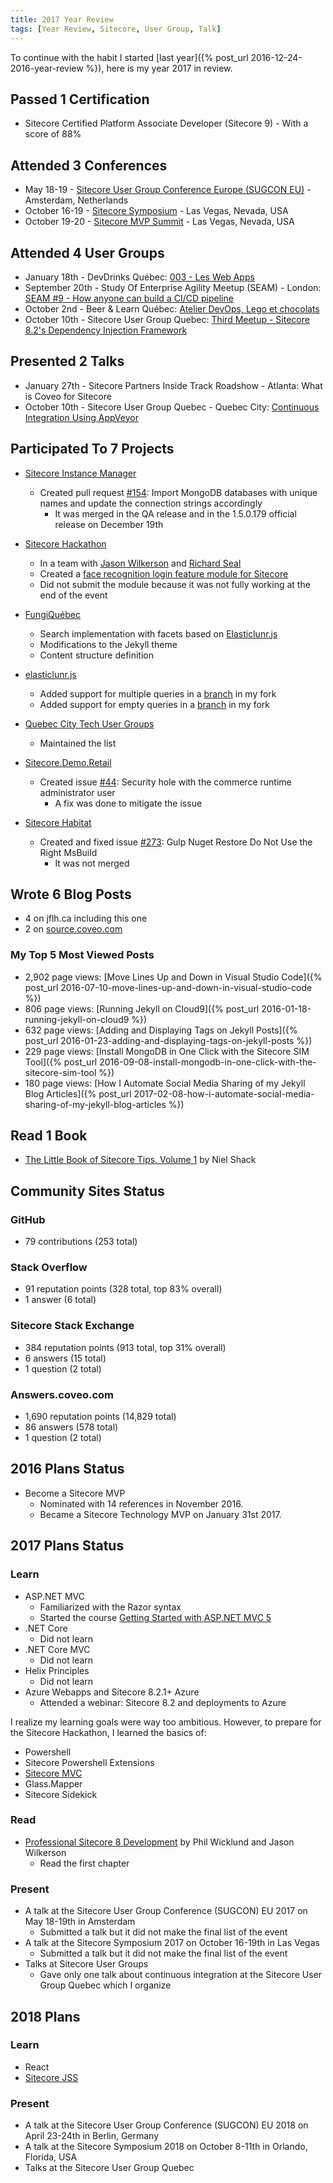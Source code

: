 ```yaml
---
title: 2017 Year Review
tags: [Year Review, Sitecore, User Group, Talk]
---
```


To continue with the habit I started [last year]({% post_url 2016-12-24-2016-year-review %}), here is my year 2017 in review.

<!-- more -->

## Passed 1 Certification

* Sitecore Certified Platform Associate Developer (Sitecore 9) - With a score of 88%

## Attended 3 Conferences

* May 18-19 - [Sitecore User Group Conference Europe (SUGCON EU)](http://www.sugcon.eu/sugcon-europe-2017/) - Amsterdam, Netherlands
* October 16-19 - [Sitecore Symposium](https://www.sitecore.net/events/symposium-2017/) - Las Vegas, Nevada, USA
* October 19-20 - [Sitecore MVP Summit](https://mvp.sitecore.net/benefits) - Las Vegas, Nevada, USA

## Attended 4 User Groups

* January 18th - DevDrinks Québec: [003 - Les Web Apps](https://www.facebook.com/events/1589281908046526/)
* September 20th - Study Of Enterprise Agility Meetup (SEAM) - London: [SEAM #9 - How anyone can build a CI/CD pipeline](https://www.meetup.com/Study-Of-Enterprise-Agility-Meetup/events/242250719/)
* October 2nd - Beer & Learn Québec: [Atelier DevOps, Lego et chocolats](https://www.eventbrite.ca/e/billets-atelier-devops-lego-et-chocolats-38060614322)
* October 10th - Sitecore User Group Quebec: [Third Meetup - Sitecore 8.2's Dependency Injection Framework](https://www.meetup.com/Sitecore-User-Group-Quebec/events/243512534/)

## Presented 2 Talks

* January 27th - Sitecore Partners Inside Track Roadshow - Atlanta: What is Coveo for Sitecore
* October 10th - Sitecore User Group Quebec - Quebec City: [Continuous Integration Using AppVeyor](https://www.meetup.com/Sitecore-User-Group-Quebec/events/243512534/)

## Participated To 7 Projects

* [Sitecore Instance Manager](https://github.com/Sitecore/Sitecore-Instance-Manager)
  * Created pull request [#154](https://github.com/Sitecore/Sitecore-Instance-Manager/pull/154): Import MongoDB databases with unique names and update the connection strings accordingly
    * It was merged in the QA release and in the 1.5.0.179 official release on December 19th

* [Sitecore Hackathon](http://www.sitecorehackathon.org/sitecore-hackathon-2017/)
  * In a team with [Jason Wilkerson](https://twitter.com/longhorntaco) and [Richard Seal](https://twitter.com/rich_seal)
  * Created a [face recognition login feature module for Sitecore](https://github.com/LonghornTaco/Habitat)
  * Did not submit the module because it was not fully working at the end of the event

* [FungiQuébec](https://www.fungiquebec.ca)
  * Search implementation with facets based on [Elasticlunr.js](http://elasticlunr.com/)
  * Modifications to the Jekyll theme
  * Content structure definition

* [elasticlunr.js](https://github.com/weixsong/elasticlunr.js)
  * Added support for multiple queries in a [branch](https://github.com/jflheureux/elasticlunr.js/tree/multiple-queries) in my fork
  * Added support for empty queries in a [branch](https://github.com/jflheureux/elasticlunr.js/tree/empty-queries) in my fork

* [Quebec City Tech User Groups](https://github.com/jflheureux/Quebec-City-Tech-User-Groups)
  * Maintained the list

* [Sitecore.Demo.Retail](https://github.com/Sitecore/Sitecore.Demo.Retail)
  * Created issue [#44](https://github.com/Sitecore/Sitecore.Demo.Retail/issues/44): Security hole with the commerce runtime administrator user
    * A fix was done to mitigate the issue

* [Sitecore Habitat](https://github.com/Sitecore/Habitat)
  * Created and fixed issue [#273](https://github.com/Sitecore/Habitat/issues/273): Gulp Nuget Restore Do Not Use the Right MsBuild
    * It was not merged

## Wrote 6 Blog Posts

* 4 on jflh.ca including this one
* 2 on [source.coveo.com](http://source.coveo.com/)

### My Top 5 Most Viewed Posts

* 2,902 page views: [Move Lines Up and Down in Visual Studio Code]({% post_url 2016-07-10-move-lines-up-and-down-in-visual-studio-code %})
* 806 page views: [Running Jekyll on Cloud9]({% post_url 2016-01-18-running-jekyll-on-cloud9 %})
* 632 page views: [Adding and Displaying Tags on Jekyll Posts]({% post_url 2016-01-23-adding-and-displaying-tags-on-jekyll-posts %})
* 229 page views: [Install MongoDB in One Click with the Sitecore SIM Tool]({% post_url 2016-09-08-install-mongodb-in-one-click-with-the-sitecore-sim-tool %})
* 180 page views: [How I Automate Social Media Sharing of my Jekyll Blog Articles]({% post_url 2017-02-08-how-i-automate-social-media-sharing-of-my-jekyll-blog-articles %})

## Read 1 Book

* [The Little Book of Sitecore Tips. Volume 1](http://www.littlesitecorebook.com/) by Niel Shack

## Community Sites Status

### GitHub

* 79 contributions (253 total)

### Stack Overflow

* 91 reputation points (328 total, top 83% overall)
* 1 answer (6 total)

### Sitecore Stack Exchange

* 384 reputation points (913 total, top 31% overall)
* 6 answers (15 total)
* 1 question (2 total)

### Answers.coveo.com

* 1,690 reputation points (14,829 total)
* 86 answers (578 total)
* 1 question (2 total)

## 2016 Plans Status

* Become a Sitecore MVP
  * Nominated with 14 references in November 2016.
  * Became a Sitecore Technology MVP on January 31st 2017.

## 2017 Plans Status

### Learn

* ASP.NET MVC
  * Familiarized with the Razor syntax
  * Started the course [Getting Started with ASP.NET MVC 5](https://docs.microsoft.com/en-us/aspnet/mvc/overview/getting-started/introduction/)
* .NET Core
  * Did not learn
* .NET Core MVC
  * Did not learn
* Helix Principles
  * Did not learn
* Azure Webapps and Sitecore 8.2.1+ Azure
  * Attended a webinar: Sitecore 8.2 and deployments to Azure

I realize my learning goals were way too ambitious. However, to prepare for the Sitecore Hackathon, I learned the basics of:
* Powershell
* Sitecore Powershell Extensions
* [Sitecore MVC](http://sitecore-community.github.io/docs/sitecore-mvc/creating-project/)
* Glass.Mapper
* Sitecore Sidekick

### Read

* [Professional Sitecore 8 Development](http://www.apress.com/us/book/9781484222911) by Phil Wicklund and Jason Wilkerson
  * Read the first chapter

### Present

* A talk at the Sitecore User Group Conference (SUGCON) EU 2017 on May 18-19th in Amsterdam
  * Submitted a talk but it did not make the final list of the event
* A talk at the Sitecore Symposium 2017 on October 16-19th in Las Vegas
  * Submitted a talk but it did not make the final list of the event
* Talks at Sitecore User Groups
  * Gave only one talk about continuous integration at the Sitecore User Group Quebec which I organize

## 2018 Plans

### Learn

* React
* [Sitecore JSS](https://jss.sitecore.net/)

### Present

* A talk at the Sitecore User Group Conference (SUGCON) EU 2018 on April 23-24th in Berlin, Germany
* A talk at the Sitecore Symposium 2018 on October 8-11th in Orlando, Florida, USA
* Talks at the Sitecore User Group Quebec